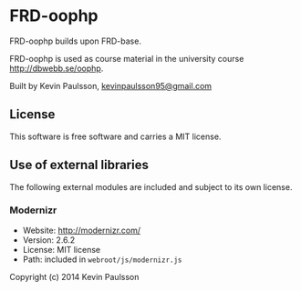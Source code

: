 FRD-oophp
=========

FRD-oophp builds upon FRD-base.

FRD-oophp is used as course material in the university course http://dbwebb.se/oophp.

Built by Kevin Paulsson, kevinpaulsson95@gmail.com



License 
------------------

This software is free software and carries a MIT license.



Use of external libraries
-----------------------------------

The following external modules are included and subject to its own license.



### Modernizr
* Website: http://modernizr.com/
* Version: 2.6.2
* License: MIT license 
* Path: included in `webroot/js/modernizr.js`


Copyright (c) 2014 Kevin Paulsson



